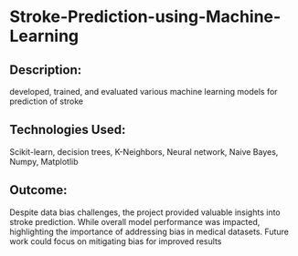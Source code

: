 # Stroke-Prediction-using-Machine-Learning

## Description:
developed, trained, and evaluated various machine learning models for prediction of stroke
## Technologies Used:
Scikit-learn, decision trees, K-Neighbors, Neural network, Naive Bayes, Numpy, Matplotlib
## Outcome:
Despite data bias challenges, the project provided valuable insights into stroke prediction. While overall model performance was impacted, highlighting the importance of addressing bias in medical datasets. Future work could focus on mitigating bias for improved results
